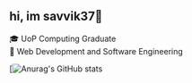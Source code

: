 ## hi, im savvik37👋
  🎓 UoP Computing Graduate\
  🔭 Web Development and Software Engineering
  
[![Anurag's GitHub stats](https://github-readme-stats.vercel.app/api?username=savvik37&show_icons=false&theme=codeSTACKr)

<!--
**savvik37/savvik37** is a ✨ _special_ ✨ repository because its `README.md` (this file) appears on your GitHub profile.
[![Anurag's GitHub stats](https://github-readme-stats.vercel.app/api?username=anuraghazra)]


Here are some ideas to get you started:

- 🔭 I’m currently working on ...
- 🌱 I’m currently learning ...
- 👯 I’m looking to collaborate on ...
- 🤔 I’m looking for help with ...
- 💬 Ask me about ...
- 📫 How to reach me: ...
- 😄 Pronouns: ...
- ⚡ Fun fact: ...
-->
